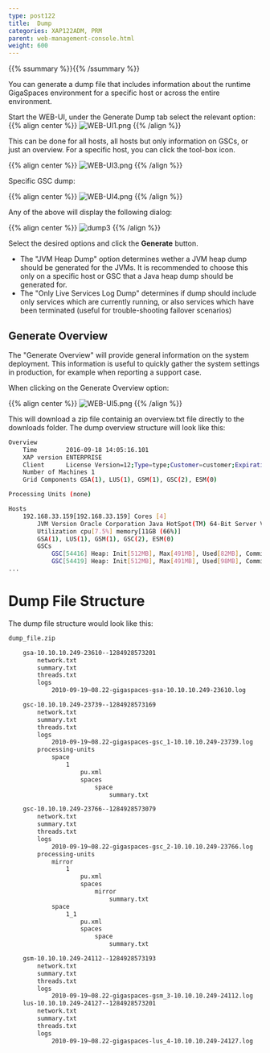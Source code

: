 ```yaml
---
type: post122
title:  Dump
categories: XAP122ADM, PRM
parent: web-management-console.html
weight: 600
---
```



{{% ssummary  %}}{{% /ssummary %}}


 
 
You can generate a dump file that includes information about the runtime GigaSpaces environment for a specific host or across the entire environment.

Start the WEB-UI, under the Generate Dump tab select the relevant option:
{{% align center %}}
![WEB-UI1.png](/attachment_files/WEB-UI1.png)
{{% /align %}}

This can be done for all hosts, all hosts but only information on GSCs, or just an overview.
For a specific host, you can click the tool-box icon.

{{% align center %}}
![WEB-UI3.png](/attachment_files/WEB-UI3.png)
{{% /align %}}

Specific GSC dump:

{{% align center %}}
![WEB-UI4.png](/attachment_files/WEB-UI4.png)
{{% /align %}}

Any of the above will display the following dialog: 

{{% align center %}}
![dump3](/attachment_files/dump/dump-3.png)
{{% /align %}}

Select the desired options and click the  **Generate**  button.

* The "JVM Heap Dump" option determines wether a JVM heap dump should be generated for the JVMs. It is recommended to choose this only on a specific host or GSC that a Java heap dump should be generated for.
* The "Only Live Services Log Dump" determines if dump should include only services which are currently running, or also services which have been terminated (useful for trouble-shooting failover scenarios)

## Generate Overview

The "Generate Overview" will provide general information on the system deployment.
This information is useful to quickly gather the system settings in production, for example when reporting a support case.

When clicking on the Generate Overview option:

{{% align center %}}
![WEB-UI5.png](/attachment_files/WEB-UI5.png)
{{% /align %}}

This will download a zip file containig an overview.txt file directly to the downloads folder.
The dump overview structure will look like this:

```bash
Overview
	Time        2016-09-18 14:05:16.101
	XAP version ENTERPRISE
	Client      License Version=12;Type=type;Customer=customer;Expiration=never;Hash=hash
	Number of Machines 1
	Grid Components GSA(1), LUS(1), GSM(1), GSC(2), ESM(0)

Processing Units (none)

Hosts
	192.168.33.159[192.168.33.159] Cores [4]
		JVM Version	Oracle Corporation Java HotSpot(TM) 64-Bit Server VM 1.8.0_71
		Utilization	cpu[7.5%] memory[11GB (66%)] 
		GSA(1), LUS(1), GSM(1), GSC(2), ESM(0)
		GSCs
			GSC[54416] Heap: Init[512MB], Max[491MB], Used[82MB], Committed[491MB]
			GSC[54419] Heap: Init[512MB], Max[491MB], Used[98MB], Committed[491MB]
...

```

 

# Dump File Structure

The dump file structure would look like this:


```bash
dump_file.zip

    gsa-10.10.10.249-23610--1284928573201
        network.txt
        summary.txt
        threads.txt
        logs
            2010-09-19~08.22-gigaspaces-gsa-10.10.10.249-23610.log

    gsc-10.10.10.249-23739--1284928573169
        network.txt
        summary.txt
        threads.txt
        logs
            2010-09-19~08.22-gigaspaces-gsc_1-10.10.10.249-23739.log
        processing-units
            space
                1
                    pu.xml
                    spaces
                        space
                            summary.txt

    gsc-10.10.10.249-23766--1284928573079
        network.txt
        summary.txt
        threads.txt
        logs
            2010-09-19~08.22-gigaspaces-gsc_2-10.10.10.249-23766.log
        processing-units
            mirror
                1
                    pu.xml
                    spaces
                        mirror
                            summary.txt
            space
                1_1
                    pu.xml
                    spaces
                        space
                            summary.txt

    gsm-10.10.10.249-24112--1284928573193
        network.txt
        summary.txt
        threads.txt
        logs
            2010-09-19~08.22-gigaspaces-gsm_3-10.10.10.249-24112.log
    lus-10.10.10.249-24127--1284928573201
        network.txt
        summary.txt
        threads.txt
        logs
            2010-09-19~08.22-gigaspaces-lus_4-10.10.10.249-24127.log
```

